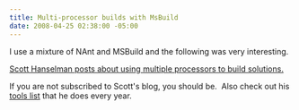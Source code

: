 ```yaml
---
title: Multi-processor builds with MsBuild
date: 2008-04-25 02:38:00 -05:00
---
```


I use a mixture of NAnt and MSBuild and the following was very interesting.

[Scott Hanselman posts about using multiple processors to build solutions.](http://www.hanselman.com/blog/FasterBuildsWithMSBuildUsingParallelBuildsAndMulticoreCPUs.aspx)

If you are not subscribed to Scott's blog, you should be.  Also check out his [tools list](http://www.hanselman.com/blog/ScottHanselmans2007UltimateDeveloperAndPowerUsersToolListForWindows.aspx) that he does every year.
